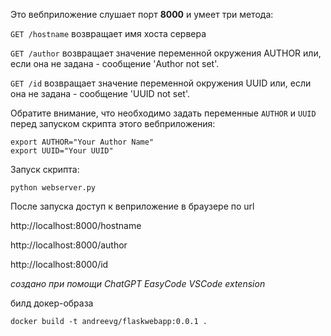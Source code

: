 Это вебприложение слушает порт **8000** и умеет три метода:

`GET /hostname`
 возвращает имя хоста сервера

`GET /author`
 возвращает значение переменной окружения AUTHOR или, если она не задана - сообщение 'Author not set'.

`GET /id`
 возвращает значение переменной окружения UUID или, если она не задана - сообщение 'UUID not set'.

Обратите внимание, что необходимо задать переменные
`AUTHOR`
 и
`UUID`
 перед запуском скрипта этого вебприложения:
```
export AUTHOR="Your Author Name"
export UUID="Your UUID"
```

Запуск скрипта:

`python webserver.py`

После запуска доступ к веприложение в браузере по url

http://localhost:8000/hostname

http://localhost:8000/author

http://localhost:8000/id

*создано при помощи ChatGPT EasyCode VSCode extension*

билд докер-образа 

`docker build -t andreevg/flaskwebapp:0.0.1 .`